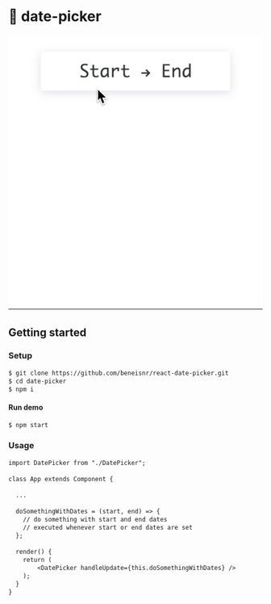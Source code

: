 # :calendar: date-picker
![](date-picker.gif)


## Getting started

### Setup

    $ git clone https://github.com/beneisnr/react-date-picker.git
    $ cd date-picker
    $ npm i

#### Run demo

    $ npm start
    
### Usage

```
import DatePicker from "./DatePicker";

class App extends Component {

  ...

  doSomethingWithDates = (start, end) => {
    // do something with start and end dates
    // executed whenever start or end dates are set
  };

  render() {
    return (
        <DatePicker handleUpdate={this.doSomethingWithDates} />
    );
  }
}
```

